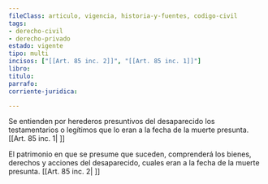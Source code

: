 ```yaml
---
fileClass: articulo, vigencia, historia-y-fuentes, codigo-civil
tags:
- derecho-civil
- derecho-privado
estado: vigente
tipo: multi
incisos: ["[[Art. 85 inc. 2]]", "[[Art. 85 inc. 1]]"]
libro:
titulo:
parrafo:
corriente-juridica:

---
```

Se entienden por herederos presuntivos del desaparecido los testamentarios o legítimos que lo eran a la fecha de la muerte presunta. [[Art. 85 inc. 1| ]]

El patrimonio en que se presume que suceden, comprenderá los bienes, derechos y acciones del desaparecido, cuales eran a la fecha de la muerte presunta. [[Art. 85 inc. 2| ]]